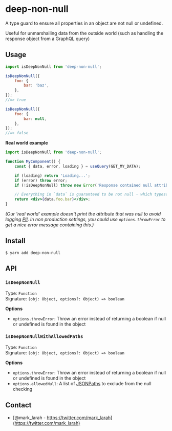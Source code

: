 # deep-non-null

A type guard to ensure all properties in an object are not null or undefined.

Useful for unmarshalling data from the outside world (such as handling the
response object from a GraphQL query)

## Usage

```js
import isDeepNonNull from 'deep-non-null';

isDeepNonNull({
    foo: {
        bar: 'baz',
    },
});
//=> true

isDeepNonNull({
    foo: {
        bar: null,
    },
});
//=> false
```

**Real world example**

```jsx
import isDeepNonNull from 'deep-non-null';

function MyComponent() {
    const { data, error, loading } = useQuery(GET_MY_DATA);

    if (loading) return 'Loading...';
    if (error) throw error;
    if (!isDeepNonNull) throw new Error('Response contained null attributes');

    // Everything in `data` is guaranteed to be not null - which typescript should know about
    return <div>{data.foo.bar}</div>;
}
```

_(Our 'real world' example doesn't print the attribute that was null to avoid logging [PII](https://en.wikipedia.org/wiki/Personal_data). In non production settings, you could use `options.throwError` to get a nice error message containing this.)_

## Install

```
$ yarn add deep-non-null
```

## API

### `isDeepNonNull`

Type: `Function`<br />
Signature: `(obj: Object, options?: Object) => boolean`

**Options**

-   `options.throwError`: Throw an error instead of returning a boolean if null or undefined is found in the object

### `isDeepNonNullWithAllowedPaths`

Type: `Function`<br />
Signature: `(obj: Object, options?: Object) => boolean`

**Options**

-   `options.throwError`: Throw an error instead of returning a boolean if null or undefined is found in the object
-   `options.allowedNull`: A list of [JSONPaths](https://github.com/dchester/jsonpath) to exclude from the null checking

## Contact

-   [@mark_larah - https://twitter.com/mark_larah](https://twitter.com/mark_larah)
